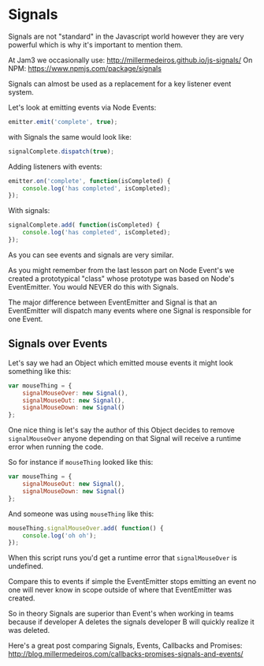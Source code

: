 # Signals

Signals are not "standard" in the Javascript world however they are very powerful which is why it's important to mention them.

At Jam3 we occasionally use:
http://millermedeiros.github.io/js-signals/
On NPM:
https://www.npmjs.com/package/signals

Signals can almost be used as a replacement for a key listener event system.

Let's look at emitting events via Node Events:
```javascript
emitter.emit('complete', true);
```

with Signals the same would look like:
```javascript
signalComplete.dispatch(true);
```

Adding listeners with events:
```javascript
emitter.on('complete', function(isCompleted) {
    console.log('has completed', isCompleted);
});
```

With signals:
```javascript
signalComplete.add( function(isCompleted) {
    console.log('has completed', isCompleted);
});
```

As you can see events and signals are very similar.

As you might remember from the last lesson part on Node Event's we created a prototypical "class" whose prototype was based on Node's EventEmitter. You would NEVER do this with Signals.

The major difference between EventEmitter and Signal is that an EventEmitter will dispatch many events where one Signal is responsible for one Event.

## Signals over Events

Let's say we had an Object which emitted mouse events it might look something like this:
```javascript
var mouseThing = {
    signalMouseOver: new Signal(),
    signalMouseOut: new Signal(),
    signalMouseDown: new Signal()
};
```

One nice thing is let's say the author of this Object decides to remove `signalMouseOver` anyone depending on that Signal will receive a runtime error when running the code.

So for instance if `mouseThing` looked like this:
```javascript
var mouseThing = {
    signalMouseOut: new Signal(),
    signalMouseDown: new Signal()
};
```

And someone was using `mouseThing` like this: 
```javascript
mouseThing.signalMouseOver.add( function() {
    console.log('oh oh');
});
```

When this script runs you'd get a runtime error that `signalMouseOver` is undefined.

Compare this to events if simple the EventEmitter stops emitting an event no one will never know in scope outside of where that EventEmitter was created.

So in theory Signals are superior than Event's when working in teams because if developer A deletes the signals developer B will quickly realize it was deleted.

Here's a great post comparing Signals, Events, Callbacks and Promises:
http://blog.millermedeiros.com/callbacks-promises-signals-and-events/